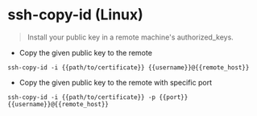 # ssh-copy-id (Linux)

> Install your public key in a remote machine's authorized_keys.

- Copy the given public key to the remote

`ssh-copy-id -i {{path/to/certificate}} {{username}}@{{remote_host}}`

- Copy the given public key to the remote with specific port

`ssh-copy-id -i {{path/to/certificate}} -p {{port}} {{username}}@{{remote_host}}`
